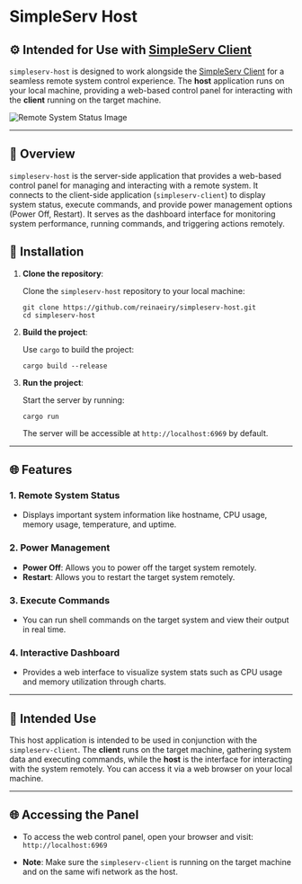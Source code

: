 # SimpleServ Host

## ⚙️ Intended for Use with [SimpleServ Client](https://github.com/reinaeiry/simpleserv-client)

`simpleserv-host` is designed to work alongside the [SimpleServ Client](https://github.com/reinaeiry/simpleserv-client) for a seamless remote system control experience. The **host** application runs on your local machine, providing a web-based control panel for interacting with the **client** running on the target machine. 

![Remote System Status Image](https://cdn.discordapp.com/attachments/1273814692845981777/1371068558209060874/image.png?ex=6821ca99&is=68207919&hm=cf12911b818c8783e6b781a3f727656508e3a43c35d6579d0d21d1adc9447d5c&)

---

## 🚀 Overview

`simpleserv-host` is the server-side application that provides a web-based control panel for managing and interacting with a remote system. It connects to the client-side application (`simpleserv-client`) to display system status, execute commands, and provide power management options (Power Off, Restart).
It serves as the dashboard interface for monitoring system performance, running commands, and triggering actions remotely.

## 🔧 Installation

1. **Clone the repository**:

   Clone the `simpleserv-host` repository to your local machine:

   ```
   git clone https://github.com/reinaeiry/simpleserv-host.git
   cd simpleserv-host
   ```

2. **Build the project**:

   Use `cargo` to build the project:

   ```
   cargo build --release
   ```

3. **Run the project**:

   Start the server by running:

   ```
   cargo run
   ```

   The server will be accessible at `http://localhost:6969` by default.

---

## 🌐 Features

### 1. **Remote System Status**
   - Displays important system information like hostname, CPU usage, memory usage, temperature, and uptime.
   
### 2. **Power Management**
   - **Power Off**: Allows you to power off the target system remotely.
   - **Restart**: Allows you to restart the target system remotely.
   
### 3. **Execute Commands**
   - You can run shell commands on the target system and view their output in real time.

### 4. **Interactive Dashboard**
   - Provides a web interface to visualize system stats such as CPU usage and memory utilization through charts.

---

## 🧰 Intended Use

This host application is intended to be used in conjunction with the `simpleserv-client`. The **client** runs on the target machine, gathering system data and executing commands, while the **host** is the interface for interacting with the system remotely. You can access it via a web browser on your local machine.

---

## 🌐 Accessing the Panel

- To access the web control panel, open your browser and visit:  
  `http://localhost:6969`

- **Note**: Make sure the `simpleserv-client` is running on the target machine and on the same wifi network as the host.
